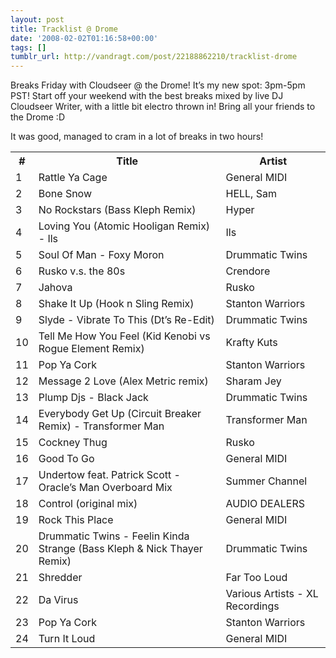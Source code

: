 ```yaml
---
layout: post
title: Tracklist @ Drome
date: '2008-02-02T01:16:58+00:00'
tags: []
tumblr_url: http://vandragt.com/post/22188862210/tracklist-drome
---
```

Breaks Friday with Cloudseer @ the Drome! It’s my new spot: 3pm-5pm PST! Start off your weekend with the best breaks mixed by live DJ Cloudseer Writer, with a little bit electro thrown in! Bring all your friends to the Drome :D

It was good, managed to cram in a lot of breaks in two hours!
<table class="border" cellpadding="0" cellspacing="0" height="1018" width="399"><tr><th>#</th>
<th>Title</th>
<th>Artist</th>
</tr><tr><td>1</td>
<td>Rattle Ya Cage</td>
<td>General MIDI</td>
</tr><tr><td>2</td>
<td>Bone Snow</td>
<td>HELL, Sam</td>
</tr><tr><td>3</td>
<td>No Rockstars (Bass Kleph Remix)</td>
<td>Hyper</td>
</tr><tr><td>4</td>
<td>Loving You (Atomic Hooligan Remix) - Ils</td>
<td>Ils</td>
</tr><tr><td>5</td>
<td>Soul Of Man - Foxy Moron</td>
<td>Drummatic Twins</td>
</tr><tr><td>6</td>
<td>Rusko v.s. the 80s</td>
<td>Crendore</td>
</tr><tr><td>7</td>
<td>Jahova</td>
<td>Rusko</td>
</tr><tr><td>8</td>
<td>Shake It Up (Hook n Sling Remix)</td>
<td>Stanton Warriors</td>
</tr><tr><td>9</td>
<td>Slyde - Vibrate To This (Dt’s Re-Edit)</td>
<td>Drummatic Twins</td>
</tr><tr><td>10</td>
<td>Tell Me How You Feel (Kid Kenobi vs Rogue Element Remix)</td>
<td>Krafty Kuts</td>
</tr><tr><td>11</td>
<td>Pop Ya Cork</td>
<td>Stanton Warriors</td>
</tr><tr><td>12</td>
<td>Message 2 Love (Alex Metric remix)</td>
<td>Sharam Jey</td>
</tr><tr><td>13</td>
<td>Plump Djs - Black Jack</td>
<td>Drummatic Twins</td>
</tr><tr><td>14</td>
<td>Everybody Get Up (Circuit Breaker Remix) - Transformer Man</td>
<td>Transformer Man</td>
</tr><tr><td>15</td>
<td>Cockney Thug</td>
<td>Rusko</td>
</tr><tr><td>16</td>
<td>Good To Go</td>
<td>General MIDI</td>
</tr><tr><td>17</td>
<td>Undertow feat. Patrick Scott - Oracle’s Man Overboard Mix</td>
<td>Summer Channel</td>
</tr><tr><td>18</td>
<td>Control (original mix)</td>
<td>AUDIO DEALERS</td>
</tr><tr><td>19</td>
<td>Rock This Place</td>
<td>General MIDI</td>
</tr><tr><td>20</td>
<td>Drummatic Twins - Feelin Kinda Strange (Bass Kleph & Nick Thayer Remix)</td>
<td>Drummatic Twins</td>
</tr><tr><td>21</td>
<td>Shredder</td>
<td>Far Too Loud</td>
</tr><tr><td>22</td>
<td>Da Virus</td>
<td>Various Artists - XL Recordings</td>
</tr><tr><td>23</td>
<td>Pop Ya Cork</td>
<td>Stanton Warriors</td>
</tr><tr><td>24</td>
<td>Turn It Loud</td>
<td>General MIDI</td>
</tr></table>
